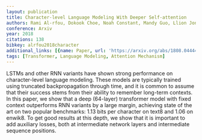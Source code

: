 ```yaml
---
layout: publication
title: Character-level Language Modeling With Deeper Self-attention
authors: Rami Al-rfou, Dokook Choe, Noah Constant, Mandy Guo, Llion Jones
conference: Arxiv
year: 2018
citations: 138
bibkey: alrfou2018character
additional_links: [{name: Paper, url: 'https://arxiv.org/abs/1808.04444'}]
tags: [Transformer, Language Modeling, Attention Mechanism]
---
```

LSTMs and other RNN variants have shown strong performance on character-level
language modeling. These models are typically trained using truncated
backpropagation through time, and it is common to assume that their success
stems from their ability to remember long-term contexts. In this paper, we show
that a deep (64-layer) transformer model with fixed context outperforms RNN
variants by a large margin, achieving state of the art on two popular
benchmarks: 1.13 bits per character on text8 and 1.06 on enwik8. To get good
results at this depth, we show that it is important to add auxiliary losses,
both at intermediate network layers and intermediate sequence positions.